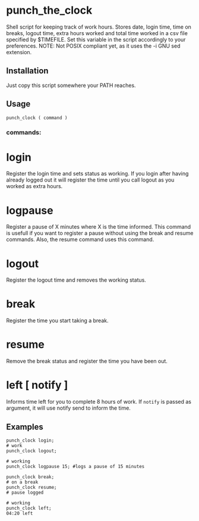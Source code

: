 # punch_the_clock
Shell script for keeping track of work hours.
Stores date, login time, time on breaks, logout time, extra hours worked and total time worked in a csv file specified by $TIMEFILE.
Set this variable in the script accordingly to your preferences.
NOTE: Not POSIX compliant yet, as it uses the -i GNU sed extension.

## Installation
Just copy this script somewhere your PATH reaches.

## Usage
```
punch_clock ( command )
```
### commands:
# login
Register the login time and sets status as working. If you login after having already logged out it will register the time until you call logout as you worked as extra hours.

# logpause <time in minutes>
Register a pause of X minutes where X is the time informed. This command is usefull if you want to register a pause without using the break and resume commands. Also, the resume command uses this command.

# logout
Register the logout time and removes the working status.

# break
Register the time you start taking a break.

# resume
Remove the break status and register the time you have been out.

# left [ notify ]
Informs time left for you to complete 8 hours of work. If ```notify``` is passed as argument, it will use notify send to inform the time.

## Examples
```
punch_clock login;
# work
punch_clock logout;
```

```
# working
punch_clock logpause 15; #logs a pause of 15 minutes
```

```
punch_clock break;
# on a break
punch_clock resume;
# pause logged
```

```
# working
punch_clock left;
04:20 left
```
